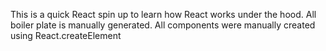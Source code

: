 This is a quick React spin up to learn how React works under the hood. All boiler plate is manually generated.
All components were manually created using React.createElement
